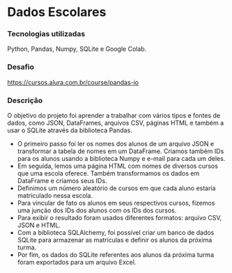# Dados Escolares

### Tecnologias utilizadas
Python, Pandas, Numpy, SQLite e Google Colab.

### Desafio
https://cursos.alura.com.br/course/pandas-io

### Descrição
O objetivo do projeto foi aprender a trabalhar com vários tipos e fontes de dados, como JSON, DataFrames, arquivos CSV, páginas HTML e também a usar o SQLite através da biblioteca Pandas.
- O primeiro passo foi ler os nomes dos alunos de um arquivo JSON e transformar a tabela de nomes em um DataFrame. Criamos também IDs para os alunos usando a biblioteca Numpy e e-mail para cada um deles.
- Em seguida, lemos uma página HTML com nomes de diversos cursos que uma escola oferece. Também transformamos os dados em DataFrame e criamos seus IDs.
- Definimos um número aleatório de cursos em que cada aluno estaria matriculado nessa escola.
- Para vincular de fato os alunos em seus respectivos cursos, fizemos uma junção dos IDs dos alunos com os IDs dos cursos.
- Para exibir o resultado foram usados diferentes formatos: arquivo CSV, JSON e HTML.
- Com a biblioteca SQLAlchemy, foi possível criar um banco de dados SQLite para armazenar as matrículas e definir os alunos da próxima turma.
- Por fim, os dados do SQLite referentes aos alunos da próxima turma foram exportados para um arquivo Excel.
